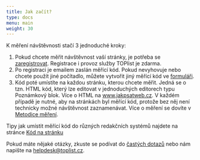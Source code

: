```yaml
---
title: Jak začít?
type: docs
menu: main
weight: 30
---
```

K měření návštěvnosti stačí 3 jednoduché kroky:

1. Pokud chcete měřit návštěvnost vaší stránky, je potřeba se [zaregistrovat](https://www.toplist.cz/register/). Registrace i provoz služby TOPlist je zdarma.
2. Po registraci je emailem zaslán měřící kód. Pokud nevyhovuje nebo chcete použít jiné počítadlo, můžete vytvořit jiný měřící kód ve [formuláři](https://www.toplist.cz/code/).
3. Kód poté umístíte na každou stránku, kterou chcete měřit. Jedná se o tzn. HTML kód, který lze editovat v jednoduchých editorech typu Poznámkový blok. Více o HTML na www.jakpsatweb.cz. V každém případě je nutné, aby na stránkách byl měřící kód, protože bez něj není technicky možné návštěvnost zaznamenávat. Více o měření se dovíte v [Metodice měření](../dokumentace/metodika-mereni/).

Tipy jak umístit měřící kód do různých redakčních systémů najdete na stránce [Kód na stránku](../kod-na-stranku/)

Pokud máte nějaké otázky, zkuste se podívat do [častých dotazů](../faq/) nebo nám napište na helpdesk@toplist.cz.
